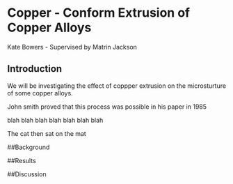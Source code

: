 # Copper - Conform Extrusion of Copper Alloys

Kate Bowers - Supervised by Matrin Jackson

## Introduction

We will be investigating the effect of coppper extrusion on the  microsturture of some copper alloys.

John smith proved that this process was possible in his paper in 1985

blah blah blah blah blah blah blah

The cat then sat on the mat

##Background 

##Results 

##Discussion
